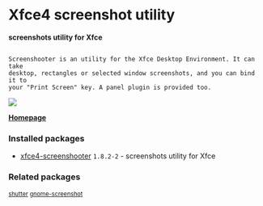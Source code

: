 # Xfce4 screenshot utility

__screenshots utility for Xfce__

```

Screenshooter is an utility for the Xfce Desktop Environment. It can take
desktop, rectangles or selected window screenshots, and you can bind it to
your "Print Screen" key. A panel plugin is provided too.

```

[![](https://screenshots.debian.net/thumbnail-with-version/xfce4-screenshooter/9001)](https://screenshots.debian.net/screenshot-with-version/xfce4-screenshooter/9001)



**[Homepage](http://goodies.xfce.org/projects/applications/xfce4-screenshooter)**

### Installed packages

* [xfce4-screenshooter](https://packages.debian.org/stretch/xfce4-screenshooter) `1.8.2-2` - screenshots utility for Xfce

### Related packages

<sub> [shutter](https://packages.debian.org/stretch/shutter) [gnome-screenshot](https://packages.debian.org/stretch/gnome-screenshot)  </sub>
